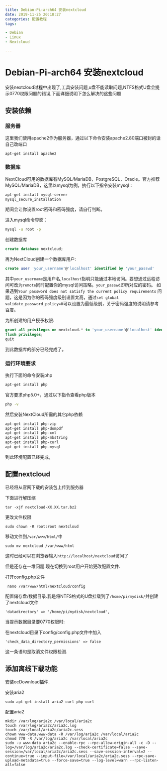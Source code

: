 ```yaml
---
title: Debian-Pi-arch64 安装nextcloud
date: 2019-11-25 20:18:27
categories: 配置教程
tags: 

- Debian
- Linux
- Nextcloud

---
```


# Debian-Pi-arch64 安装nextcloud

安装nextcloud过程中出现了,工具安装问题,u盘不能读取问题,NTFS格式U盘会提示0770权限问题的错误,下面详细说明下怎么解决的这些问题

## 安装依赖

### 服务器

这里我们使用apache2作为服务器，通过以下命令安装apache2.80端口被封的话自己改端口

```bash
apt-get install apache2
```

### 数据库

NextCloud可用的数据库有MySQL/MariaDB，PostgreSQL，Oracle。官方推荐MySQL/MariaDB，这里以mysql为例，执行以下指令安装mysql：

```bash
apt-get install mysql-server
mysql_secure_installation
```

期间会让你设置root密码和密码强度，请自行判断。

进入mysql命令界面：

```bash
mysql -u root -p
```

创建数据库

```sql
create database nextcloud;
```

再为NextCloud创建一个数据库用户:

```sql
create user 'your_username'@'localhost' identified by 'your_passwd'
```

其中`your_username`是用户名,`localhost`指明只能通过本地访问。要想通过远程访问可改为`remote`同时配置你的mysql访问策略。`your_passwd`即所对应的密码。
 如果遇到`Your password does not satisfy the current policy requirements` 问题，这是因为你的密码强度级别设置太高，通过`set global validate_password_policy=0`可以设置为最低级别，关于密码强度的说明请参考百度。

为所创建的用户授予权限:

```sql
grant all privileges on nextcloud.* to 'your_username'@'localhost' identified by 'your_passwd';
flush privileges;
quit
```

到此数据库的部分已经完成了。

### 运行环境要求

执行下面的命令安装php

```bash
apt-get install php
```

官方要求php5.0+，通过以下指令查看php版本

```bash
php -v
```

然后安装NextCloud所需的其它php依赖

```bash
apt-get install php-zip
apt-get install php-dompdf
apt-get install php-xml
apt-get install php-mbstring
apt-get install php-curl
apt-get install php-mysql
```

到此环境配置已经完成,

## 配置nextcloud

已经将从官网下载的安装包上传到服务器

下面进行解压缩

```
tar -xjf nextcloud-XX.XX.tar.bz2
```

更改文件权限

```
sudo chown -R root:root nextcloud
```

移动文件到`/var/www/html/`中

```
sudo mv nextcloud /var/www/html
```

这时已经可以在浏览器输入` http://localhost/nextcloud `访问了

但是还存在一堆问题.现在切换到root用户开始更改配置文件.

打开config.php文件

```
 nano /var/www/html/nextcloud/config
```

配置储存盘/数据目录.我是将NTFS格式的U盘挂载到了`/home/pi/mydisk/`并创建了nextcloud文件

```
'datadirectory' => '/home/pi/mydisk/nextcloud',
```

当提示数据目录要0770权限时:

在nextcloud目录下config/config.php文件中加入

```
'check_data_directory_permissions' => false
```

这一条语句是取消文件权限检测.

## 添加离线下载功能

安装ocDownload插件.

安装aria2

```shell
sudo apt-get install aria2 curl php-curl
```

配置aria2

```shell
mkdir /var/log/aria2c /var/local/aria2c
touch /var/log/aria2c/aria2c.log
touch /var/local/aria2c/aria2c.sess
chown www-data.www-data -R /var/log/aria2c /var/local/aria2c
chmod 770 -R /var/log/aria2c /var/local/aria2c
sudo -u www-data aria2c --enable-rpc --rpc-allow-origin-all -c -D --log=/var/log/aria2c/aria2c.log --check-certificate=false --save-session=/var/local/aria2c/aria2c.sess --save-session-interval=2 --continue=true --input-file=/var/local/aria2c/aria2c.sess --rpc-save-upload-metadata=true --force-save=true --log-level=warn --rpc-listen-all=false
```